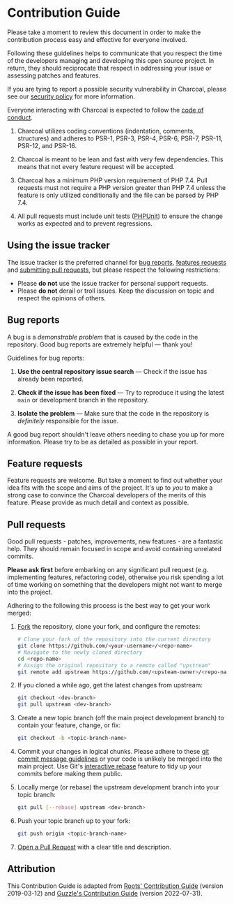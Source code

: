 Contribution Guide
==================

Please take a moment to review this document in order to make the contribution
process easy and effective for everyone involved.

Following these guidelines helps to communicate that you respect the time of
the developers managing and developing this open source project. In return,
they should reciprocate that respect in addressing your issue or assessing
patches and features.

If you are tying to report a possible security vulnerability in Charcoal,
please see our [security policy][SECURITY.md] for more information.

Everyone interacting with Charcoal is expected to follow
the [code of conduct][CODE_OF_CONDUCT.md].

1. Charcoal utilizes coding conventions (indentation, comments, structures)
   and adheres to PSR-1, PSR-3, PSR-4, PSR-6, PSR-7, PSR-11, PSR-12, and PSR-16.

2. Charcoal is meant to be lean and fast with very few dependencies.
   This means that not every feature request will be accepted.

3. Charcoal has a minimum PHP version requirement of PHP 7.4.
   Pull requests must not require a PHP version greater than PHP 7.4
   unless the feature is only utilized conditionally and the file can
   be parsed by PHP 7.4.

4. All pull requests must include unit tests ([PHPUnit]) to ensure
   the change works as expected and to prevent regressions.

## Using the issue tracker

The issue tracker is the preferred channel for [bug reports](#bug-reports),
[features requests](#feature-requests) and [submitting pull requests](#pull-requests),
but please respect the following restrictions:

* Please **do not** use the issue tracker for personal support requests.
* Please **do not** derail or troll issues. Keep the discussion on topic and
  respect the opinions of others.

## Bug reports

A bug is a _demonstrable problem_ that is caused by the code in the repository.
Good bug reports are extremely helpful — thank you!

Guidelines for bug reports:

1. **Use the central repository issue search** — 
   Check if the issue has already been reported.

2. **Check if the issue has been fixed** — 
   Try to reproduce it using the latest `main`
   or development branch in the repository.

3. **Isolate the problem** — 
   Make sure that the code in the repository
   is _definitely_ responsible for the issue.

A good bug report shouldn't leave others needing to chase you up for more
information. Please try to be as detailed as possible in your report.

## Feature requests

Feature requests are welcome. But take a moment to find out whether your idea
fits with the scope and aims of the project. It's up to *you* to make a strong
case to convince the Charcoal developers of the merits of this feature. Please
provide as much detail and context as possible.

## Pull requests

Good pull requests - patches, improvements, new features - are a fantastic help.
They should remain focused in scope and avoid containing unrelated commits.

**Please ask first** before embarking on any significant pull request (e.g.
implementing features, refactoring code), otherwise you risk spending a lot of
time working on something that the developers might not want to merge into the
project.

Adhering to the following this process is the best way to get your work merged:

1. [Fork][gh-fork-repository] the repository, clone your fork,
   and configure the remotes:

   ```bash
   # Clone your fork of the repository into the current directory
   git clone https://github.com/<your-username>/<repo-name>
   # Navigate to the newly cloned directory
   cd <repo-name>
   # Assign the original repository to a remote called "upstream"
   git remote add upstream https://github.com/<upsteam-owner>/<repo-name>
   ```

2. If you cloned a while ago, get the latest changes from upstream:

   ```bash
   git checkout <dev-branch>
   git pull upstream <dev-branch>
   ```

3. Create a new topic branch (off the main project development branch) to
   contain your feature, change, or fix:

   ```bash
   git checkout -b <topic-branch-name>
   ```

4. Commit your changes in logical chunks. Please adhere to these
   [git commit message guidelines][tbaggery.com-2008-04-19]
   or your code is unlikely be merged into the main project.
   Use Git's [interactive rebase][gh-rebase]
   feature to tidy up your commits before making them public.

5. Locally merge (or rebase) the upstream development branch into your topic branch:

   ```bash
   git pull [--rebase] upstream <dev-branch>
   ```

6. Push your topic branch up to your fork:

   ```bash
   git push origin <topic-branch-name>
   ```

10. [Open a Pull Request][gh-create-pull-request]
    with a clear title and description.

## Attribution

This Contribution Guide is adapted from
[Roots' Contribution Guide](https://github.com/roots/.github/blob/f33fd27/CONTRIBUTING.md)
(version 2019-03-12) and
[Guzzle's Contribution Guide](https://github.com/guzzle/guzzle/blob/84779a5/docs/overview.rst)
(version 2022-07-31).

[CODE_OF_CONDUCT.md]:      https://github.com/charcoalphp/.github/blob/main/CODE_OF_CONDUCT.md
[gh-create-pull-request]:  https://help.github.com/articles/using-pull-requests/
[gh-fork-repository]:      http://help.github.com/fork-a-repo/
[gh-rebase]:               https://help.github.com/articles/interactive-rebase
[PHPUnit]:                 https://github.com/sebastianbergmann/phpunit/
[PSR-1]:                   https://www.php-fig.org/psr/psr-1/
[PSR-3]:                   https://www.php-fig.org/psr/psr-3/
[PSR-4]:                   https://www.php-fig.org/psr/psr-4/
[PSR-6]:                   https://www.php-fig.org/psr/psr-6/
[PSR-7]:                   https://www.php-fig.org/psr/psr-7/
[PSR-11]:                  https://www.php-fig.org/psr/psr-11/
[PSR-12]:                  https://www.php-fig.org/psr/psr-12/
[PSR-16]:                  https://www.php-fig.org/psr/psr-16/
[SECURITY.md]:             https://github.com/charcoalphp/.github/blob/main/SECURITY.md
[tbaggery.com-2008-04-19]: http://tbaggery.com/2008/04/19/a-note-about-git-commit-messages.html
